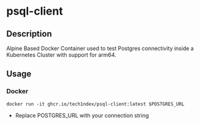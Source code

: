 # psql-client

## Description

Alpine Based Docker Container used to test Postgres connectivity inside a Kubernetes Cluster with support for arm64.

## Usage

### Docker

`docker run -it ghcr.io/tech1ndex/psql-client:latest $POSTGRES_URL`

  - Replace POSTGRES_URL with your connection string
